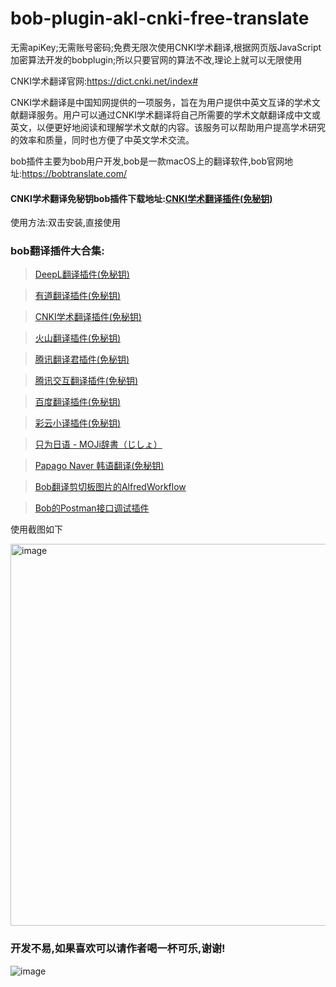 # bob-plugin-akl-cnki-free-translate
无需apiKey;无需账号密码;免费无限次使用CNKI学术翻译,根据网页版JavaScript加密算法开发的bobplugin;所以只要官网的算法不改,理论上就可以无限使用

CNKI学术翻译官网:https://dict.cnki.net/index#

CNKI学术翻译是中国知网提供的一项服务，旨在为用户提供中英文互译的学术文献翻译服务。用户可以通过CNKI学术翻译将自己所需要的学术文献翻译成中文或英文，以便更好地阅读和理解学术文献的内容。该服务可以帮助用户提高学术研究的效率和质量，同时也方便了中英文学术交流。

bob插件主要为bob用户开发,bob是一款macOS上的翻译软件,bob官网地址:https://bobtranslate.com/

#### CNKI学术翻译免秘钥bob插件下载地址:[CNKI学术翻译插件(免秘钥)](https://github.com/akl7777777/bob-plugin-akl-cnki-free-translate/releases/download/v0.0.2/bob-plugin-akl-cnki-free-translate_v0.0.2.bobplugin)

使用方法:双击安装,直接使用

### bob翻译插件大合集:


>[DeepL翻译插件(免秘钥)](https://github.com/akl7777777/bob-plugin-akl-deepl-free-translate)

>[有道翻译插件(免秘钥)](https://github.com/akl7777777/bob-plugin-akl-youdao-free-translate)

>[CNKI学术翻译插件(免秘钥)](https://github.com/akl7777777/bob-plugin-akl-cnki-free-translate)

>[火山翻译插件(免秘钥)](https://github.com/akl7777777/bob-plugin-akl-volcengine-free-translate)

>[腾讯翻译君插件(免秘钥)](https://github.com/akl7777777/bob-plugin-akl-tencent-free-translate)

>[腾讯交互翻译插件(免秘钥)](https://github.com/akl7777777/bob-plugin-akl-transmart-free-translate)

>[百度翻译插件(免秘钥)](https://github.com/akl7777777/bob-plugin-akl-baidu-free-translate)

>[彩云小译插件(免秘钥)](https://github.com/akl7777777/bob-plugin-akl-caiyunxiaoyi-free-translate)

>[只为日语 - MOJi辞書（じしょ）](https://github.com/akl7777777/bob-plugin-akl-mojidict-translate)

>[Papago Naver 韩语翻译(免秘钥)](https://github.com/akl7777777/bob-plugin-akl-papago-free-translate)

>[Bob翻译剪切板图片的AlfredWorkflow](https://github.com/akl7777777/BobTranslateClipboard)

>[Bob的Postman接口调试插件](https://github.com/akl7777777/bob-plugin-akl-postman)


使用截图如下

<img width="611" alt="image" src="https://user-images.githubusercontent.com/84266551/222952773-4bb88394-e9d1-494d-95bf-e1c64764141e.png">


### 开发不易,如果喜欢可以请作者喝一杯可乐,谢谢!


![image](https://user-images.githubusercontent.com/84266551/219829283-3ed1798e-aeed-4174-bbcb-f93bf3008817.png)
